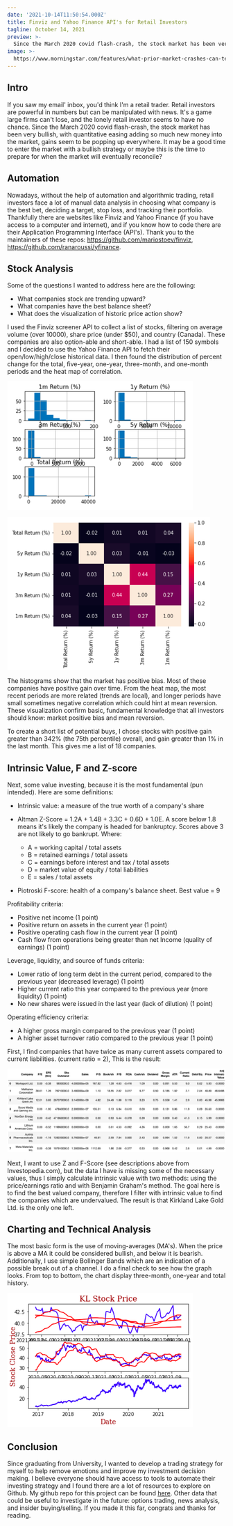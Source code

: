 ```yaml
---
date: '2021-10-14T11:50:54.000Z'
title: Finviz and Yahoo Finance API's for Retail Investors
tagline: October 14, 2021
preview: >-
  Since the March 2020 covid flash-crash, the stock market has been very bullish, with quantitative easing adding so much new money into the market, gains seem to be popping up everywhere. It may be a good time to enter the market with a bullish strategy or perhaps there are still oportunities for bearish strategies, and to prepare for market consolidation.
image: >-
  https://www.morningstar.com/features/what-prior-market-crashes-can-teach-us-in-2020/chart-growth-of-1-dollar-headline-3x-106e17d32465fecbc901f2eba32e5cf3.png
---
```


## Intro

If you saw my email' inbox, you'd think I'm a retail trader. Retail investors are powerful in numbers but can be manipulated with news. It's a game large firms can't lose, and the lonely retail investor seems to have no chance. Since the March 2020 covid flash-crash, the stock market has been very bullish, with quantitative easing adding so much new money into the market, gains seem to be popping up everywhere. It may be a good time to enter the market with a bullish strategy or maybe this is the time to prepare for when the market will eventually reconcile?

## Automation

Nowadays, without the help of automation and algorithmic trading, retail investors face a lot of manual data analysis in choosing what company is the best bet, deciding a target, stop loss, and tracking their portfolio. Thankfully there are websites like Finviz and Yahoo Finance (if you have access to a computer and internet), and if you know how to code there are their Application Programming Interface (API's). Thank you to the maintainers of these repos: https://github.com/mariostoev/finviz, https://github.com/ranaroussi/yfinance.

## Stock Analysis

Some of the questions I wanted to address here are the following:

- What companies stock are trending upward?
- What companies have the best balance sheet?
- What does the visualization of historic price action show?

I used the Finviz screener API to collect a list of stocks, filtering on average volume (over 10000), share price (under $50), and country (Canada). These companies are also option-able and short-able. I had a list of 150 symbols and I decided to use the Yahoo Finance API to fetch their open/low/high/close historical data. I then found the distribution of percent change for the total, five-year, one-year, three-month, and one-month periods and the heat map of correlation.
                        
![Gain distribution](https://github.com/philip-L/react-blog/blob/main/public/static/img/gaindist.png?raw=true)

![Gain heatmap](https://github.com/philip-L/react-blog/blob/main/public/static/img/gainheatmap.png?raw=trueg)

 The histograms show that the market has positive bias. Most of these companies have positive gain over time. From the heat map, the most recent periods are more related (trends are local), and longer periods have small sometimes negative correlation which could hint at mean reversion. These visualization confirm basic, fundamental knowledge that all investors should know: market positive bias and mean reversion.

To create a short list of potential buys, I chose stocks with positive gain greater than 342% (the 75th percentile) overall, and gain greater than 1% in the last month. This gives me a list of 18 companies.                        

## Intrinsic Value, F and Z-score

Next, some value investing, because it is the most fundamental (pun intended). Here are some definitions:

- Intrinsic value: a measure of the true worth of a company's share
- Altman Z-Score = 1.2A + 1.4B + 3.3C + 0.6D + 1.0E. A score below 1.8 means it's likely the company is headed for bankruptcy. Scores above 3 are not likely to go bankrupt. Where:

  - A = working capital / total assets
  - B = retained earnings / total assets
  - C = earnings before interest and tax / total assets
  - D = market value of equity / total liabilities
  - E = sales / total assets

- Piotroski F-score: health of a company's balance sheet. Best value = 9

Profitability criteria:

- Positive net income (1 point)
- Positive return on assets in the current year (1 point)
- Positive operating cash flow in the current year (1 point)
- Cash flow from operations being greater than net Income (quality of earnings) (1 point)

Leverage, liquidity, and source of funds criteria:

- Lower ratio of long term debt in the current period, compared to the previous year (decreased leverage) (1 point)
- Higher current ratio this year compared to the previous year (more liquidity) (1 point)
- No new shares were issued in the last year (lack of dilution) (1 point)

Operating efficiency criteria:

- A higher gross margin compared to the previous year (1 point)
- A higher asset turnover ratio compared to the previous year (1 point)

First, I find companies that have twice as many current assets compared to current liabilities. (current ratio = 2), This is the result:

![Current ratio](https://github.com/philip-L/react-blog/blob/main/public/static/img/currentratio.png?raw=true)

Next, I want to use Z and F-Score (see descriptions above from Investopedia.com), but the data I have is missing some of the necessary values, thus I simply calculate intrinsic value with two methods: using the price/earnings ratio and with Benjamin Graham's method. The goal here is to find the best valued company, therefore I filter with intrinsic value to find the companies which are undervalued. The result is that Kirkland Lake Gold Ltd. is the only one left.

## Charting and Technical Analysis

The most basic form is the use of moving-averages (MA's). When the price is above a MA it could be considered bullish, and below it is bearish. Additionally, I use simple Bollinger Bands which are an indication of a possible break out of a channel. I do a final check to see how the graph looks. From top to bottom, the chart display three-month, one-year and total history.

![Chart](https://github.com/philip-L/react-blog/blob/main/public/static/img/chart.png?raw=true)

## Conclusion

Since graduating from University, I wanted to develop a trading strategy for myself to help remove emotions and improve my investment decision making. I believe everyone should have access to tools to automate their investing strategy and I found there are a lot of resources to explore on Github. My github repo for this project can be found [here](https://github.com/philip-L/yahoo-trading/). Other data that could be useful to investigate in the future: options trading, news analysis, and insider buying/selling. If you made it this far, congrats and thanks for reading.
